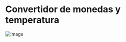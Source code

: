 # Convertidor de monedas y temperatura
![image](https://github.com/AdriGPlayer/Convertidor_Monedas_Temperatura/assets/130609122/39ecf510-6e7a-4d48-897b-2708be2f3225)
